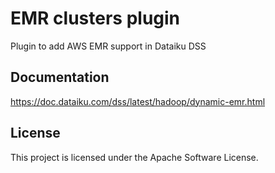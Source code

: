 # EMR clusters plugin

Plugin to add AWS EMR support in Dataiku DSS

## Documentation

https://doc.dataiku.com/dss/latest/hadoop/dynamic-emr.html

## License 

This project is licensed under the Apache Software License.

